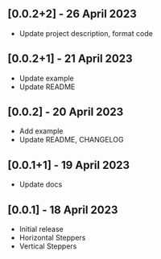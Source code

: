 ## [0.0.2+2] - 26 April 2023
- Update project description, format code

## [0.0.2+1] - 21 April 2023
- Update example
- Update README

## [0.0.2] - 20 April 2023
- Add example
- Update README, CHANGELOG

## [0.0.1+1] - 19 April 2023
- Update docs

## [0.0.1] - 18 April 2023
- Initial release
- Horizontal Steppers
- Vertical Steppers
